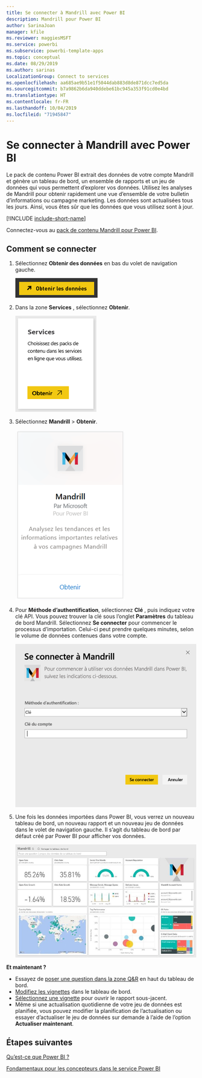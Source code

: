 ```yaml
---
title: Se connecter à Mandrill avec Power BI
description: Mandrill pour Power BI
author: SarinaJoan
manager: kfile
ms.reviewer: maggiesMSFT
ms.service: powerbi
ms.subservice: powerbi-template-apps
ms.topic: conceptual
ms.date: 08/29/2019
ms.author: sarinas
LocalizationGroup: Connect to services
ms.openlocfilehash: aa685ae9b51e1f5044dab883d8de871dcc7ed5da
ms.sourcegitcommit: b7a9862b6da940ddebe61bc945a353f91cd0e4bd
ms.translationtype: HT
ms.contentlocale: fr-FR
ms.lasthandoff: 10/04/2019
ms.locfileid: "71945847"
---
```

# <a name="connect-to-mandrill-with-power-bi"></a>Se connecter à Mandrill avec Power BI
Le pack de contenu Power BI extrait des données de votre compte Mandrill et génère un tableau de bord, un ensemble de rapports et un jeu de données qui vous permettent d’explorer vos données. Utilisez les analyses de Mandrill pour obtenir rapidement une vue d’ensemble de votre bulletin d’informations ou campagne marketing. Les données sont actualisées tous les jours. Ainsi, vous êtes sûr que les données que vous utilisez sont à jour.

[!INCLUDE [include-short-name](./includes/service-deprecate-content-packs.md)]

Connectez-vous au [pack de contenu Mandrill pour Power BI](http://app.powerbi.com/getdata/services/mandrill).

## <a name="how-to-connect"></a>Comment se connecter
1. Sélectionnez **Obtenir des données** en bas du volet de navigation gauche.
   
    ![](media/service-connect-to-mandrill/getdata.png)
2. Dans la zone **Services** , sélectionnez **Obtenir**.
   
    ![](media/service-connect-to-mandrill/services.png)
3. Sélectionnez **Mandrill** > **Obtenir**.
   
    ![](media/service-connect-to-mandrill/mandrill.png)
4. Pour **Méthode d’authentification**, sélectionnez **Clé** , puis indiquez votre clé API. Vous pouvez trouver la clé sous l’onglet **Paramètres** du tableau de bord Mandrill. Sélectionnez **Se connecter** pour commencer le processus d’importation. Celui-ci peut prendre quelques minutes, selon le volume de données contenues dans votre compte.
   
    ![](media/service-connect-to-mandrill/auth.png)
5. Une fois les données importées dans Power BI, vous verrez un nouveau tableau de bord, un nouveau rapport et un nouveau jeu de données dans le volet de navigation gauche. Il s’agit du tableau de bord par défaut créé par Power BI pour afficher vos données.
   
    ![](media/service-connect-to-mandrill/mandrill-dashboard1.png)

**Et maintenant ?**

* Essayez de [poser une question dans la zone Q&R](consumer/end-user-q-and-a.md) en haut du tableau de bord.
* [Modifiez les vignettes](service-dashboard-edit-tile.md) dans le tableau de bord.
* [Sélectionnez une vignette](consumer/end-user-tiles.md) pour ouvrir le rapport sous-jacent.
* Même si une actualisation quotidienne de votre jeu de données est planifiée, vous pouvez modifier la planification de l’actualisation ou essayer d’actualiser le jeu de données sur demande à l’aide de l’option **Actualiser maintenant**.

## <a name="next-steps"></a>Étapes suivantes
[Qu’est-ce que Power BI ?](power-bi-overview.md)

[Fondamentaux pour les concepteurs dans le service Power BI](service-basic-concepts.md)

